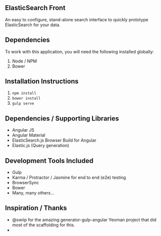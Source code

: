 ## ElasticSearch Front
An easy to configure, stand-alone search interface to quickly prototype ElasticSearch for your data.

## Dependencies
To work with this application, you will need the following installed globally:
1. Node / NPM
2. Bower

## Installation Instructions
1. `npm install`
2. `bower install`
3. `gulp serve`

## Dependencies / Supporting Libraries
* Angular JS
* Angular Material
* ElasticSearch.js Browser Build for Angular
* Elastic.js (Query generation)

## Development Tools Included
* Gulp
* Karma / Protractor / Jasmine for end to end (e2e) testing
* BrowserSync
* Bower
* Many, many others...

## Inspiration / Thanks
* @swiip for the amazing generator-gulp-angular Yeoman project that did most of the scaffolding for this.
* 
